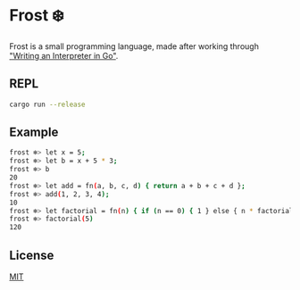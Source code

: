 # Frost ❄️

Frost is a small programming language, made after working through ["Writing an Interpreter in Go"](https://interpreterbook.com/).

## REPL

```bash
cargo run --release
```

## Example
```bash
frost ❄️> let x = 5;
frost ❄️> let b = x + 5 * 3;
frost ❄️> b
20
frost ❄️> let add = fn(a, b, c, d) { return a + b + c + d };
frost ❄️> add(1, 2, 3, 4);
10
frost ❄️> let factorial = fn(n) { if (n == 0) { 1 } else { n * factorial(n - 1) } };
frost ❄️> factorial(5)
120
```

## License
[MIT](https://choosealicense.com/licenses/mit/)

